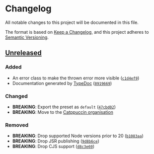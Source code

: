 # Changelog

All notable changes to this project will be documented in this file.

The format is based on [Keep a Changelog](https://keepachangelog.com/en/1.1.0/),
and this project adheres to [Semantic Versioning](https://semver.org/spec/v2.0.0.html).

## [Unreleased]

### Added

- An error class to make the thrown error more visible ([`c1d4ef9`](https://github.com/catppuccin/unocss/commit/c1d4ef9bcdfde629644e7758bb77290549df31a4))
- Documentation generated by [TypeDoc](https://typedoc.org) ([`8919669`](https://github.com/catppuccin/unocss/commit/89196697cca601456a30a1d2df388db212f2cc40))

### Changed

- **BREAKING**: Export the preset as `default` ([`47cbd02`](https://github.com/catppuccin/unocss/commit/47cbd0209356917926b68a18d894446c21ae5d08))
- **BREAKING**: Move to the [Catppuccin organisation](https://github.com/catppuccin)

### Removed

- **BREAKING**: Drop supported Node versions prior to 20 ([`b1083aa`](https://github.com/catppuccin/unocss/commit/b1083aad3003b53e872d79b927da8fde44eec632))
- **BREAKING**: Drop JSR publishing ([`9d8b6ce`](https://github.com/catppuccin/unocss/commit/9d8b6cea3fc0d5752f05a7e2506205c61f66088e))
- **BREAKING**: Drop CJS support ([`d8c3e69`](https://github.com/catppuccin/unocss/commit/d8c3e6997a80c3b3a7a23e3e88360529c6a2db88))

[Unreleased]: https://github.com/catppuccin/unocss/compare/v2.0.1...HEAD
